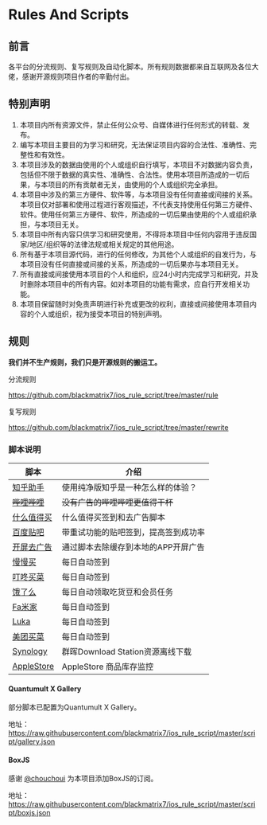 # Rules And Scripts

## 前言

各平台的分流规则、复写规则及自动化脚本。所有规则数据都来自互联网及各位大佬，感谢开源规则项目作者的辛勤付出。

## 特别声明

1. 本项目内所有资源文件，禁止任何公众号、自媒体进行任何形式的转载、发布。
2. 编写本项目主要目的为学习和研究，无法保证项目内容的合法性、准确性、完整性和有效性。
3. 本项目涉及的数据由使用的个人或组织自行填写，本项目不对数据内容负责，包括但不限于数据的真实性、准确性、合法性。使用本项目所造成的一切后果，与本项目的所有贡献者无关，由使用的个人或组织完全承担。
4. 本项目中涉及的第三方硬件、软件等，与本项目没有任何直接或间接的关系。本项目仅对部署和使用过程进行客观描述，不代表支持使用任何第三方硬件、软件。使用任何第三方硬件、软件，所造成的一切后果由使用的个人或组织承担，与本项目无关。
5. 本项目中所有内容只供学习和研究使用，不得将本项目中任何内容用于违反国家/地区/组织等的法律法规或相关规定的其他用途。
6. 所有基于本项目源代码，进行的任何修改，为其他个人或组织的自发行为，与本项目没有任何直接或间接的关系，所造成的一切后果亦与本项目无关。
7. 所有直接或间接使用本项目的个人和组织，应24小时内完成学习和研究，并及时删除本项目中的所有内容。如对本项目的功能有需求，应自行开发相关功能。
8. 本项目保留随时对免责声明进行补充或更改的权利，直接或间接使用本项目内容的个人或组织，视为接受本项目的特别声明。

## 规则

**我们并不生产规则，我们只是开源规则的搬运工。**

分流规则

https://github.com/blackmatrix7/ios_rule_script/tree/master/rule

复写规则

https://github.com/blackmatrix7/ios_rule_script/tree/master/rewrite

### 脚本说明

| 脚本                                                         | 介绍                                 |
| ------------------------------------------------------------ | ------------------------------------|
| [知乎助手](https://github.com/blackmatrix7/ios_rule_script/tree/master/script/zhihu) | 使用纯净版知乎是一种怎么样的体验？|
| ~~[哔哩哔哩](https://github.com/blackmatrix7/ios_rule_script/tree/master/script/bilibili)~~ | ~~没有广告的哔哩哔哩更值得干杯~~|
| [什么值得买](https://github.com/blackmatrix7/ios_rule_script/tree/master/script/smzdm) | 什么值得买签到和去广告脚本|
| [百度贴吧](https://github.com/blackmatrix7/ios_rule_script/tree/master/script/tieba) | 带重试功能的贴吧签到，提高签到成功率|
| [开屏去广告](https://github.com/blackmatrix7/ios_rule_script/tree/master/script/startup) | 通过脚本去除缓存到本地的APP开屏广告|
| [慢慢买](https://github.com/blackmatrix7/ios_rule_script/tree/master/script/manmanbuy) | 每日自动签到|
| [叮咚买菜](https://github.com/blackmatrix7/ios_rule_script/tree/master/script/dingdong) | 每日自动签到|
| [饿了么](https://github.com/blackmatrix7/ios_rule_script/tree/master/script/eleme) | 每日自动领取吃货豆和会员任务|
| [Fa米家](https://github.com/blackmatrix7/ios_rule_script/tree/master/script/famijia) | 每日自动签到|
| [Luka](https://github.com/blackmatrix7/ios_rule_script/tree/master/script/luka) | 每日自动签到|
| [美团买菜](https://github.com/blackmatrix7/ios_rule_script/tree/master/script/meituan) | 每日自动签到|
| [Synology](https://github.com/blackmatrix7/ios_rule_script/tree/master/script/synology) | 群晖Download Station资源离线下载|
| [AppleStore](https://github.com/blackmatrix7/ios_rule_script/tree/master/script/applestore) | AppleStore 商品库存监控|

#### Quantumult X Gallery

部分脚本已配置为Quantumult X Gallery。

地址： https://raw.githubusercontent.com/blackmatrix7/ios_rule_script/master/script/gallery.json

#### BoxJS

感谢 [@chouchoui](https://github.com/chouchoui) 为本项目添加BoxJS的订阅。

地址：https://raw.githubusercontent.com/blackmatrix7/ios_rule_script/master/script/boxjs.json
